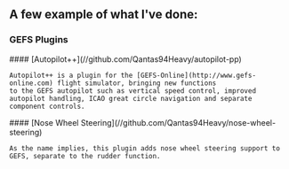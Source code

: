 <div class="row marketing">
  <h2>A few example of what I've done:</h2>
  <h3>GEFS Plugins</h3>
  
  <div class="col-lg-6">
    #### [Autopilot++](//github.com/Qantas94Heavy/autopilot-pp)
   
    Autopilot++ is a plugin for the [GEFS-Online](http://www.gefs-online.com) flight simulator, bringing new functions
    to the GEFS autopilot such as vertical speed control, improved autopilot handling, ICAO great circle navigation and separate
    component controls.
  </div>
  
  <div class="col-lg-6">
    #### [Nose Wheel Steering](//github.com/Qantas94Heavy/nose-wheel-steering)
    
    As the name implies, this plugin adds nose wheel steering support to GEFS, separate to the rudder function.
  </div>
</div>